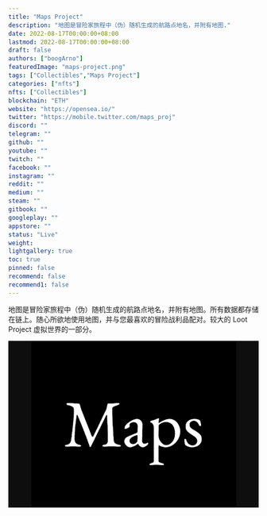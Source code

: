 ```yaml
---
title: "Maps Project"
description: "地图是冒险家旅程中（伪）随机生成的航路点地名，并附有地图."
date: 2022-08-17T00:00:00+08:00
lastmod: 2022-08-17T00:00:00+08:00
draft: false
authors: ["boogArno"]
featuredImage: "maps-project.png"
tags: ["Collectibles","Maps Project"]
categories: ["nfts"]
nfts: ["Collectibles"]
blockchain: "ETH"
website: "https://opensea.io/"
twitter: "https://mobile.twitter.com/maps_proj"
discord: ""
telegram: ""
github: ""
youtube: ""
twitch: ""
facebook: ""
instagram: ""
reddit: ""
medium: ""
steam: ""
gitbook: ""
googleplay: ""
appstore: ""
status: "Live"
weight: 
lightgallery: true
toc: true
pinned: false
recommend: false
recommend1: false
---
```

地图是冒险家旅程中（伪）随机生成的航路点地名，并附有地图。所有数据都存储在链上。随心所欲地使用地图，并与您最喜欢的冒险战利品配对。较大的 Loot Project 虚拟世界的一部分。

![mapsproject-dapp-collectibles-ethereum-image1_aa61ec03c92f6deecc0b37eea35d120f](mapsproject-dapp-collectibles-ethereum-image1_aa61ec03c92f6deecc0b37eea35d120f.png)